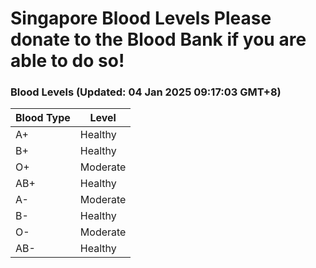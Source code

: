 Singapore Blood Levels
 Please donate to the Blood Bank if you are able to do so!
================================================================================================================================

### Blood Levels (Updated: 04 Jan 2025 09:17:03 GMT+8)
| Blood Type | Level     |
|------------|-----------|
| A+     | Healthy |
| B+     | Healthy |
| O+     | Moderate |
| AB+     | Healthy |
| A-     | Moderate |
| B-     | Healthy |
| O-     | Moderate |
| AB-     | Healthy |
